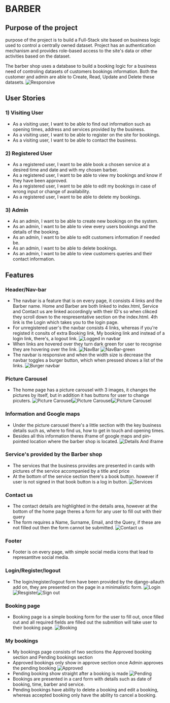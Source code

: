 # BARBER

## Purpose of the project
purpose of the project is to build a Full-Stack site based on business logic used to control a centrally owned dataset. Project has an authentication mechanism and provides role-based access to the site's data or other activities based on the dataset.

The barber shop uses a database to build a booking logic for a business need of controling datasets of customers bookings information. Both the customer and admin are able to Create, Read, Update and Delete these datasets.
![Responsive](/static/assets/images/readme/responsive.PNG "Responsive")

## User Stories
### 1) Visiting User
- As a visiting user, I want to be able to find out information such as opening times, address and services provided by the business.
- As a visiting user, I want to be able to register on the site for bookings.
- As a visiting user, I want to be able to contact the business. 

### 2) Registered User
- As a registered user, I want to be able book a chosen service at a desired time and date and with my chosen barber.
- As a registered user, I want to be able to view my bookings and know if they have been approved.
- As a registered user, I want to be able to edit my bookings in case of wrong input or change of availability.
- As a registered user, I want to be able to delete my bookings.

### 3) Admin
- As an admin, I want to be able to create new bookings on the system.
- As an admin, I want to be able to view every users bookings and the details of the booking.
- As an admin, I want to be able to edit customers information if needed be.
- As an admin, I want to be able to delete bookings.
- As an admin, I want to be able to view customers queries and their contact information. 

## Features
### Header/Nav-bar
- The navbar is a feature that is on every page, it consists 4 links and the Barber name. Home and Barber are both linked to index.html, Service and Contact us are linked accordingly with their ID's so when clikced they scroll down to the respresentative section on the index.html. 4th link is the Login which takes you to the login page.
- For unregistered user's the navbar consists 4 links, whereas if you're registed it consits of extra Booking link, My booking link and instead of a login link, there's, a logout link.
![Logged in navbar](/static/assets/images/readme/logged_in_navbar.PNG "Logged in navbar")
- When links are hovered over they turn dark green for user to recognise they are hovering over the link. 
![NavBar](/static/assets/images/readme/navbar.PNG "NavBar") ![NavBar-green](/static/assets/images/readme/navbar-green.PNG "NavBar-green")
- The navbar is responsive and when the width size is decrease the navbar toggles a burger button, which when pressed shows a list of the links.
![Burger navbar](/static/assets/images/readme/burger.PNG "Burger navbar")

### Picture Carousel
- The home page has a picture carousel with 3 images, it changes the pictures by itself, but in addition it has buttons for user to change picuters.
![Picture Carousel](/static/assets/images/readme/piccar1.PNG "Picture Carousel")![Picture Carousel](/static/assets/images/readme/piccar2.PNG "Picture Carousel")![Picture Carousel](/static/assets/images/readme/piccar3.PNG "Picture Carousel")

### Information and Google maps
- Under the picture carousel there's a little section with the key business details such as, where to find us, how to get in touch and opening times.
- Besides all this information theres iframe of google maps and pin-pointed location where the barber shop is located.
![Details And iframe](/static/assets/images/readme/details_iframe.PNG "Details And iframe")

### Service's provided by the Barber shop 
- The services that the business provides are presented in cards with pictures of the service accompanied by a title and price
- At the bottom of the service section there's a book button. however if user is not signed in that book button is a log in button.
![Services](/static/assets/images/readme/services.PNG "Services")

### Contact us
- The contact details are highlighted in the details area, however at the bottom of the home page theres a form for any user to fill out with their query 
- The form requires a Name, Surname, Email, and the Query, if these are not filled out then the form cannot be submitted.
![Contact us](/static/assets/images/readme/Contact_us.PNG "Contact us")

### Footer
- Footer is on every page, with simple social media icons that lead to represantitve social media.

### Login/Register/logout
- The login/register/logout form have been provided by the django-allauth add on, they are presented on the page in a minimalistic form.
![Login](/static/assets/images/readme/login.PNG "Login")![Resgister](/static/assets/images/readme/Register.PNG "Resgister")![Sign out](/static/assets/images/readme/signout.PNG "Sign out")

### Booking page
- Booking page is a simple booking form for the user to fill out, once filled out and all required fields are filled out the submition will take user to their booking page.
![Booking](/static/assets/images/readme/booking.PNG "Booking")

### My bookings
- My bookings page consists of two sections the Approved booking section and Pending bookings section 
- Approved bookings only show in approve section once Admin approves the pending booking
![Approved](/static/assets/images/readme/Approved_booking.PNG "Approved")
- Pending booking show straight after a booking is made
![Pending](/static/assets/images/readme/Pending_booking.PNG "Pending")
- Bookings are presented in a card form with details such as date of booking, time, barber and service. 
- Pending bookings have ability to delete a booking and edit a booking, whereas accepted booking only have the ability to cancel a booking.
